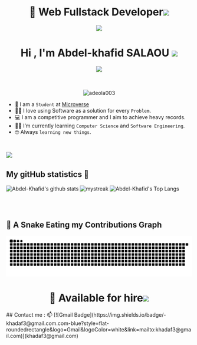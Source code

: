 <h1 align="center"> 👋 Web Fullstack Developer<img src="https://media.giphy.com/media/hvRJCLFzcasrR4ia7z/giphy.gif" width="35"></h1>
<div id="header" align="center">
  <img src="https://media.giphy.com/media/v1.Y2lkPTc5MGI3NjExZjVhYjc2ZDJmZDdmNzRiZGFjMGJmNzY0YmNlNTMxYmQ3ZTNmM2JlZSZjdD1z/7OMR3y1E9QeYsr9olS/giphy.gif"/>
</div>
<h1 align="center">Hi , I'm Abdel-khafid SALAOU <img src="https://media.giphy.com/media/hvRJCLFzcasrR4ia7z/giphy.gif" width="35"></h1>
<p align="center">
  <a href="https://github.com/DenverCoder1/readme-typing-svg"><img src="https://readme-typing-svg.herokuapp.com?font=Time+New+Roman&color=%23C8BE25&size=25&center=true&vCenter=true&width=600&height=100&lines=Software+Development+Student;Competitive+Programmer;Water+Engineer;English/+French+Translator;DSA+Lover;"></a>
</p>


<br>

<p align="center"> 
	<img src="https://komarev.com/ghpvc/?username=adeola003&label=Profile%20views&color=0047AB&style=plastic?" alt="adeola003" height=25px, width=160px/> 
	<!---
	-->
	
</p>

- :school: I am a `Student` at [Microverse](https://www.microverse.org/go?utm_source=google&utm_medium=paid&utm_campaign=search_europe&gclid=Cj0KCQjw8qmhBhClARIsANAtbod6Pq7u56GcVe0m54EaFev4JtGoQAI3eBKm3QFWHofImMBmNp3RdPMaAhScEALw_wcB)
- :technologist: I love using Software as a solution for every `Problem`.
- :computer: I am a competitive programmer and I aim to achieve heavy records.
- :student: I’m currently learning `Computer Science` and `Software Engineering`.
- :nerd_face: Always `learning new things`.
<br>

<a href="https://www.youtube.com/watch?v=dQw4w9WgXcQ"><img src="https://user-images.githubusercontent.com/73097560/115834477-dbab4500-a447-11eb-908a-139a6edaec5c.gif"></a>

## My gitHub statistics 🚀
![Abdel-Khafid's github stats](https://github-readme-stats.vercel.app/api?username=adeola003&show_icons=true&theme=tokyonight)
<img src="https://github-readme-streak-stats.herokuapp.com/?user=adeola003&theme=tokyonight" alt="mystreak"/>
![Abdel-Khafid's Top Langs](https://github-readme-stats.vercel.app/api/top-langs/?username=adeola003&theme=tokyonight&layout=compact)



</br></br>
	
## 🐍 A Snake Eating my Contributions Graph
	
<p align = "center">
	<img src = "https://github.com/7oSkaaa/7oSkaaa/blob/output/github-contribution-grid-snake.svg?" alt = "Snake Game"/>
</p>

<h1 align="center"> 👋 Available for hire<img src="https://media.giphy.com/media/hvRJCLFzcasrR4ia7z/giphy.gif" width="35"></h1>
## Contact me : 
📫 [![Gmail Badge](https://img.shields.io/badge/-khadaf3@gmail.com.com-blue?style=flat-roundedrectangle&logo=Gmail&logoColor=white&link=mailto:khadaf3@gmail.com)](khadaf3@gmail.com)
